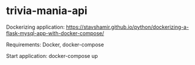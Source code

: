 # trivia-mania-api

Dockerizing application: https://stavshamir.github.io/python/dockerizing-a-flask-mysql-app-with-docker-compose/

Requirements: Docker, docker-compose

Start application: docker-compose up